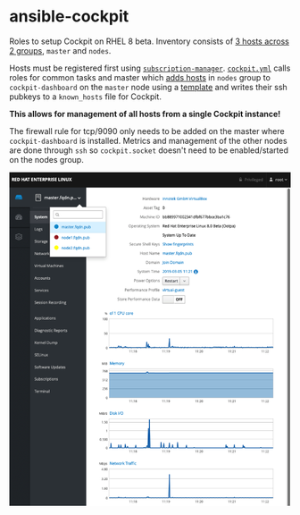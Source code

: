 # ansible-cockpit

Roles to setup Cockpit on RHEL 8 beta. Inventory consists of [3 hosts across 2 groups](https://github.com/cloin/ansible-cockpit/blob/master/inventory), `master` and `nodes`.

Hosts must be registered first using [`subscription-manager`](https://docs.ansible.com/ansible/latest/modules/redhat_subscription_module.html). [`cockpit.yml`](https://github.com/cloin/ansible-cockpit/blob/master/cockpit.yml) calls roles for common tasks and master which [adds hosts](https://github.com/cloin/ansible-cockpit/blob/dea4e6612bad6b635ffc57c796d851f2622fda00/roles/cockpit-master/tasks/main.yml#L7) in `nodes` group to `cockpit-dashboard` on the `master` node using a [template](https://github.com/cloin/ansible-cockpit/blob/master/roles/cockpit-master/templates/cockpit-machine.json.j2) and writes their ssh pubkeys to a `known_hosts` file for Cockpit. 

**This allows for management of all hosts from a single Cockpit instance!**

The firewall rule for tcp/9090 only needs to be added on the master where `cockpit-dashboard` is installed. Metrics and management of the other nodes are done through `ssh` so `cockpit.socket` doesn't need to be enabled/started on the nodes group.

![Cockpit screenshot](https://github.com/cloin/ansible-cockpit/blob/dev/cockpit-dashboard.png?raw=true)


